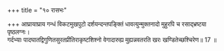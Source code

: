 +++
title = "१० रासभः"

+++
आघ्रायाघ्राय गन्धं विकटमुखपुटो दर्शयन्दन्तपङ्क्तिं धावत्युन्मुक्तनादो मुहुरपि च रसाद्भ्रष्टया पृष्ठलग्नः।  
गर्दभ्याः पादघातद्विगुणितसुरतप्रीतिराकृष्टशिश्नो वेगादारुह्य मुह्यन्नवतरति खरः खण्डितेच्छश्चिरेण॥ 17 ॥  